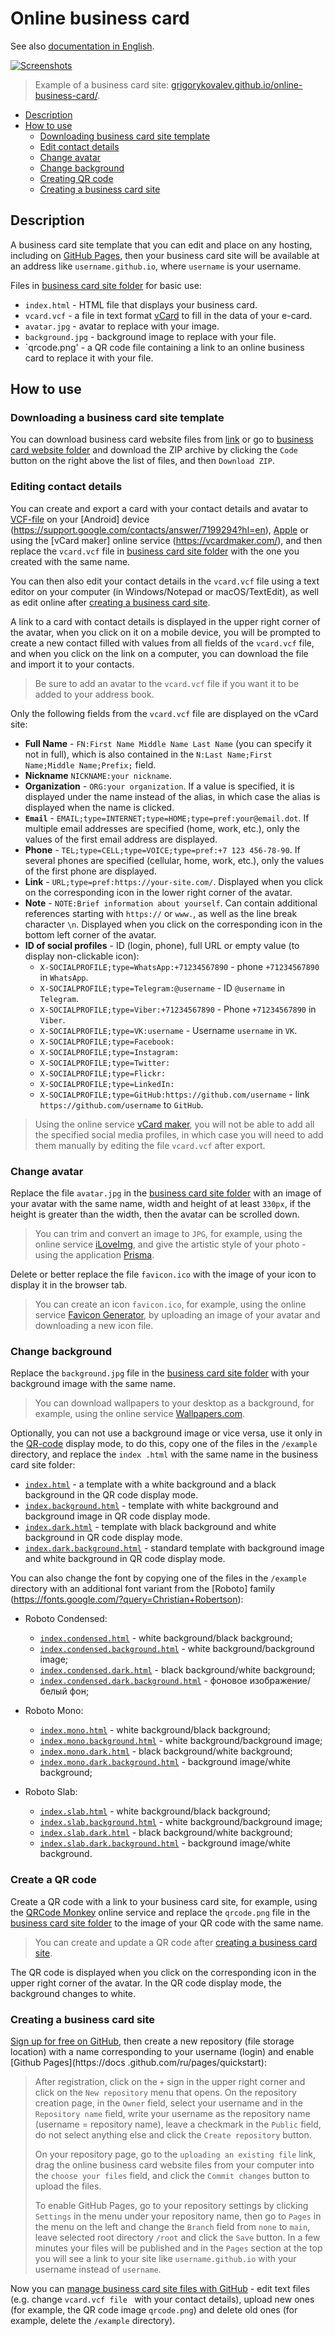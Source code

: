 # Online business card

See also [documentation in English](readme.md).

[![Screenshots](https://grigorykovalev.github.io/online-business-card/example/example.gif)](https://grigorykovalev.github.io/online-business-card/example/example.jpg)

> Example of a business card site: [grigorykovalev.github.io/online-business-card/](https://grigorykovalev.github.io/online-business-card/).

- [Description](#about)
- [How to use](#how-to-use)
	- [Downloading business card site template](#downloading-business-card-website-template)
	- [Edit contact details](#editing-contact-details)
	- [Change avatar](#changing-your-avatar)
	- [Change background](#changing-background)
	- [Creating QR code](#creating-qr-code)
	- [Creating a business card site](#creating-business-card-site)

<a name="about"></a>
## Description

A business card site template that you can edit and place on any hosting, including on [GitHub Pages](https://docs.github.com/en/pages), then your business card site will be available at an address like `username.github.io`, where `username` is your username.

Files in [business card site folder](https://github.com/GrigoryKovalev/online-business-card) for basic use:

- `index.html` - HTML file that displays your business card.
- `vcard.vcf` - a file in text format [vCard](https://en.wikipedia.org/wiki/VCard) to fill in the data of your e-card. 
- `avatar.jpg` - avatar to replace with your image.
- `background.jpg` - background image to replace with your file.
- `qrcode.png' - a QR code file containing a link to an online business card to replace it with your file.

<a name="how-to-use"></a>
## How to use

<a name="downloading-business-card-website-template"></a>
### Downloading a business card site template

You can download business card website files from [link](https://github.com/GrigoryKovalev/online-business-card/archive/refs/heads/master.zip) or go to [business card website folder](https://github.com/GrigoryKovalev/online-business-card) and download the ZIP archive by clicking the `Code` button on the right above the list of files, and then `Download ZIP`.

<a name="editing-contact-details"></a>
### Editing contact details

You can create and export a card with your contact details and avatar to [VCF-file](https://en.wikipedia.org/wiki/VCard) on your [Android] device (https://support.google.com/contacts/answer/7199294?hl=en), [Apple](https://support.apple.com/en-en/guide/contacts/adrbdcfd32e6/mac) or using the [vCard maker] online service (https://vcardmaker.com/), and then replace the `vcard.vcf` file in [business card site folder](https://github.com/GrigoryKovalev/online-business-card) with the one you created with the same name.

You can then also edit your contact details in the `vcard.vcf` file using a text editor on your computer (in Windows/Notepad or macOS/TextEdit), as well as edit online after [creating a business card site](#creating-business-card-site).

A link to a card with contact details is displayed in the upper right corner of the avatar, when you click on it on a mobile device, you will be prompted to create a new contact filled with values from all fields of the `vcard.vcf` file, and when you click on the link on a computer, you can download the file and import it to your contacts.

> Be sure to add an avatar to the `vcard.vcf` file if you want it to be added to your address book.

Only the following fields from the `vcard.vcf` file are displayed on the vCard site:

- **Full Name** - `FN:First Name Middle Name Last Name` (you can specify it not in full), which is also contained in the `N:Last Name;First Name;Middle Name;Prefix;` field.
- **Nickname** `NICKNAME:your nickname`.
- **Organization** - `ORG:your organization`. If a value is specified, it is displayed under the name instead of the alias, in which case the alias is displayed when the name is clicked.
- **`Email`** - `EMAIL;type=INTERNET;type=HOME;type=pref:your@email.dot`. If multiple email addresses are specified (home, work, etc.), only the values of the first email address are displayed.
- **Phone** - `TEL;type=CELL;type=VOICE;type=pref:+7 123 456-78-90`. If several phones are specified (cellular, home, work, etc.), only the values of the first phone are displayed.
- **Link** - `URL;type=pref:https://your-site.com/`. Displayed when you click on the corresponding icon in the lower right corner of the avatar.
- **Note** - `NOTE:Brief information about yourself`. Can contain additional references starting with `https://` or `www.`, as well as the line break character `\n`. Displayed when you click on the corresponding icon in the bottom left corner of the avatar.
- **ID of social profiles** - ID (login, phone), full URL or empty value (to display non-clickable icon): 
	- `X-SOCIALPROFILE;type=WhatsApp:+71234567890` - phone `+71234567890` in `WhatsApp`.
	- `X-SOCIALPROFILE;type=Telegram:@username` - ID `@username` in `Telegram`.
	- `X-SOCIALPROFILE;type=Viber:+71234567890` - Phone `+71234567890` in `Viber`.
	- `X-SOCIALPROFILE;type=VK:username` - Username `username` in `VK`.
	- `X-SOCIALPROFILE;type=Facebook:`
	- `X-SOCIALPROFILE;type=Instagram:`
	- `X-SOCIALPROFILE;type=Twitter:`
	- `X-SOCIALPROFILE;type=Flickr:`
	- `X-SOCIALPROFILE;type=LinkedIn:`
	- `X-SOCIALPROFILE;type=GitHub:https://github.com/username` - link `https://github.com/username` to `GitHub`.

> Using the online service [vCard maker](https://vcardmaker.com/), you will not be able to add all the specified social media profiles, in which case you will need to add them manually by editing the file `vcard.vcf` after export.

<a name="changing-your-avatar"></a>
### Change avatar

Replace the file `avatar.jpg` in the [business card site folder](https://github.com/GrigoryKovalev/online-business-card) with an image of your avatar with the same name, width and height of at least `330px`, if the height is greater than the width, then the avatar can be scrolled down.

> You can trim and convert an image to `JPG`, for example, using the online service [iLoveImg](https://www.iloveimg.com/en), and give the artistic style of your photo - using the application [Prisma](https://prisma-ai.com).

Delete or better replace the file `favicon.ico` with the image of your icon to display it in the browser tab.

> You can create an icon `favicon.ico`, for example, using the online service [Favicon Generator](https://realfavicongenerator.net), by uploading an image of your avatar and downloading a new icon file.

<a name="changing-background"></a>
### Change background

Replace the `background.jpg` file in the [business card site folder](https://github.com/GrigoryKovalev/online-business-card) with your background image with the same name.

> You can download wallpapers to your desktop as a background, for example, using the online service [Wallpapers.com](https://wallpapers.com).

Optionally, you can not use a background image or vice versa, use it only in the [QR-code](#creating-qr-code) display mode, to do this, copy one of the files in the `/example` directory, and replace the `index .html` with the same name in the business card site folder:

- [`index.html`](http://online-business-card.localhost/example/index.html) - a template with a white background and a black background in the QR code display mode.
- [`index.background.html`](http://online-business-card.localhost/example/index.background.html) - template with white background and background image in QR code display mode.
- [`index.dark.html`](http://online-business-card.localhost/example/index.dark.html) - template with black background and white background in QR code display mode.
- [`index.dark.background.html`](http://online-business-card.localhost/example/index.dark.background.html) - standard template with background image and white background in QR code display mode.

You can also change the font by copying one of the files in the `/example` directory with an additional font variant from the [Roboto] family (https://fonts.google.com/?query=Christian+Robertson):

- Roboto Condensed: 

	- [`index.condensed.html`](http://online-business-card.localhost/example/index.condensed.html) - white background/black background;
	- [`index.condensed.background.html`](http://online-business-card.localhost/example/index.condensed.background.html) - white background/background image;
	- [`index.condensed.dark.html`](http://online-business-card.localhost/example/index.condensed.dark.html) - black background/white background;
	- [`index.condensed.dark.background.html`](http://online-business-card.localhost/example/index.condensed.dark.background.html) - фоновое изображение/белый фон;
	
- Roboto Mono: 

	- [`index.mono.html`](http://online-business-card.localhost/example/index.mono.html) - white background/black background; 
	- [`index.mono.background.html`](http://online-business-card.localhost/example/index.mono.background.html) - white background/background image; 
	- [`index.mono.dark.html`](http://online-business-card.localhost/example/index.mono.dark.html) - black background/white background; 
	- [`index.mono.dark.background.html`](http://online-business-card.localhost/example/index.mono.dark.background.html) - background image/white background;
	
- Roboto Slab: 

	- [`index.slab.html`](http://online-business-card.localhost/example/index.slab.html) - white background/black background;
	- [`index.slab.background.html`](http://online-business-card.localhost/example/index.slab.background.html) - white background/background image; 
	- [`index.slab.dark.html`](http://online-business-card.localhost/example/index.slab.dark.html) - black background/white background; 
	- [`index.slab.dark.background.html`](http://online-business-card.localhost/example/index.slab.dark.background.html) - background image/white background.

<a name="creating-qr-code"></a>
### Create a QR code

Create a QR code with a link to your business card site, for example, using the [QRCode Monkey](https://www.qrcode-monkey.com) online service and replace the `qrcode.png` file in the [business card site folder]( https://grigorykovalev.github.io/online-business-card/) to the image of your QR code with the same name. 

> You can create and update a QR code after [creating a business card site](#creating-business-card-site).

The QR code is displayed when you click on the corresponding icon in the upper right corner of the avatar. In the QR code display mode, the background changes to white.

<a name="creating-business-card-site"></a>
### Creating a business card site

[Sign up for free on GitHub](https://github.com/signup), then create a new repository (file storage location) with a name corresponding to your username (login) and enable [Github Pages](https://docs .github.com/ru/pages/quickstart):

> After registration, click on the `+` sign in the upper right corner and click on the `New repository` menu that opens. On the repository creation page, in the `Owner` field, select your username and in the `Repository name` field, write your username as the repository name (username = repository name), leave a checkmark in the `Public` field, do not select anything else and click the `Create repository` button. 
>
> On your repository page, go to the `uploading an existing file` link, drag the online business card website files from your computer into the `choose your files` field, and click the `Commit changes` button to upload the files.
> 
> To enable GitHub Pages, go to your repository settings by clicking `Settings` in the menu under your repository name, then go to `Pages` in the menu on the left and change the `Branch` field from `none` to `main`, leave selected root directory `/root` and click the `Save` button. In a few minutes your files will be published and in the `Pages` section at the top you will see a link to your site like `username.github.io` with your username instead of `username`. 

Now you can [manage business card site files with GitHub](https://docs.github.com/en/repositories/working-with-files/managing-files) - edit text files (e.g. change `vcard.vcf file ` with your contact details), upload new ones (for example, the QR code image `qrcode.png`) and delete old ones (for example, delete the `/example` directory).
